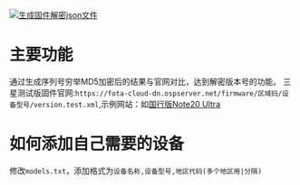 [![生成固件解密json文件](https://github.com/Mai19930513/SamsungTestFirmwareVersionDecrypt/actions/workflows/python-app.yml/badge.svg)](https://github.com/Mai19930513/SamsungTestFirmwareVersionDecrypt/actions/workflows/python-app.yml)
# 主要功能
通过生成序列号穷举MD5加密后的结果与官网对比，达到解密版本号的功能。
三星测试版固件官网:`https://fota-cloud-dn.ospserver.net/firmware/区域码/设备型号/version.test.xml`,示例网站：如[国行版Note20 Ultra](https://fota-cloud-dn.ospserver.net/firmware/CHC/SM-N9860/version.test.xml)
# 如何添加自己需要的设备
修改`models.txt`，添加格式为`设备名称,设备型号,地区代码(多个地区用|分隔)`
